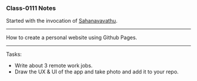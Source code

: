 ### Class-0111 Notes

Started with the invocation of [Sahanavavathu](https://youtu.be/OUu1uxzvkgc?t=486).  

---

How to create a personal website using Github Pages.

---

Tasks:
+ Write about 3 remote work jobs.
+ Draw the UX & UI of the app and take photo and add it to your repo.







